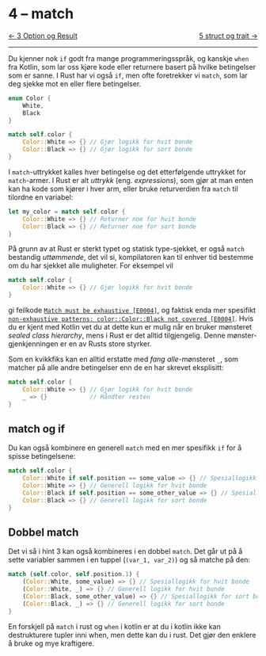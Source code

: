 # 4 – match

<span style="justify-content: space-between; display: flex"><span>
    [← 3 Option og Result](./3-option-og-result.md)
</span> <span>
    [5 struct og trait →](./5-struct-og-trait.md)
</span></span>

___

Du kjenner nok `if` godt fra mange programmeringsspråk, og kanskje `when` fra Kotlin, som lar oss kjøre kode eller
returnere basert på hvilke betingelser som er sanne. I Rust har vi også `if`, men ofte foretrekker vi `match`, som lar
deg sjekke mot en eller flere betingelser.

```rust
enum Color {
    White,
    Black
}

match self.color {
    Color::White => {} // Gjør logikk for hvit bonde
    Color::Black => {} // Gjør logikk for sort bonde
}
```

I `match`-uttrykket kalles hver betingelse og det etterfølgende uttrykket for `match`-armer. I Rust er alt _uttrykk_
(eng. _expressions_), som gjør at man enten kan ha kode som kjører i hver arm, eller bruke returverdien fra `match` til
tilordne en variabel:

```rust
let my_color = match self.color {
    Color::White => {} // Returner noe for hvit bonde
    Color::Black => {} // Returner noe for sort bonde
}
```

På grunn av at Rust er sterkt typet og statisk type-sjekket, er også `match` bestandig _uttømmende_, det vil si,
kompilatoren kan til enhver tid bestemme om du har sjekket alle muligheter. For eksempel vil

```rust
match self.color {
    Color::White => {} // Gjør logikk for hvit bonde
}
```

gi feilkode [`Match must be exhaustive [E0004]`](https://doc.rust-lang.org/error_codes/E0004.html), og faktisk enda mer
spesifikt [`non-exhaustive patterns: color::Color::Black not covered [E0004]`](https://doc.rust-lang.org/error_codes/E0004.html).
Hvis du er kjent med Kotlin vet du at dette kun er mulig når en bruker mønsteret _sealed class hierarchy_, mens i Rust
er det alltid tilgjengelig. Denne mønster-gjenkjenningen er en av Rusts store styrker.

Som en kvikkfiks kan en alltid erstatte med _fang alle_-mønsteret `_`, som matcher på alle andre betingelser enn de en
har skrevet eksplisitt:
```rust
match self.color {
    Color::White => {} // Gjør logikk for hvit bonde
    _ => {}            // Håndter resten
}
```

## match og if
Du kan også kombinere en generell `match` med en mer spesifikk `if` for å spisse betingelsene:

```rust
match self.color {
    Color::White if self.position == some_value => {} // Spesiallogikk for hvit bonde
    Color::White => {} // Generell logikk for hvit bonde
    Color::Black if self.position == some_other_value => {} // Spesiallogikk for sort bonde
    Color::Black => {} // Generell logikk for sort bonde
}
```

## Dobbel match

Det vi så i hint 3 kan også kombineres i en dobbel `match`. Det går ut på å sette variabler sammen i en tuppel
(`(var_1, var_2)`) og så matche på den:

```rust
match (self.color, self.position.1) {
    (Color::White, some_value) => {} // Spesiallogikk for hvit bonde
    (Color::White, _) => {} // Generell logikk for hvit bonde
    (Color::Black, some_other_value) => {} // Spesiallogikk for sort bonde
    (Color::Black, _) => {} // Generell logikk for sort bonde
}
```

En forskjell på `match` i rust og `when` i kotlin er at du i kotlin ikke kan destrukturere tupler inni when, men dette kan du i rust. Det gjør den enklere å bruke og mye kraftigere.